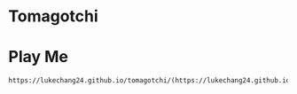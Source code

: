# Tomagotchi

# Play Me
    https://lukechang24.github.io/tomagotchi/(https://lukechang24.github.io/tomagotchi/)
